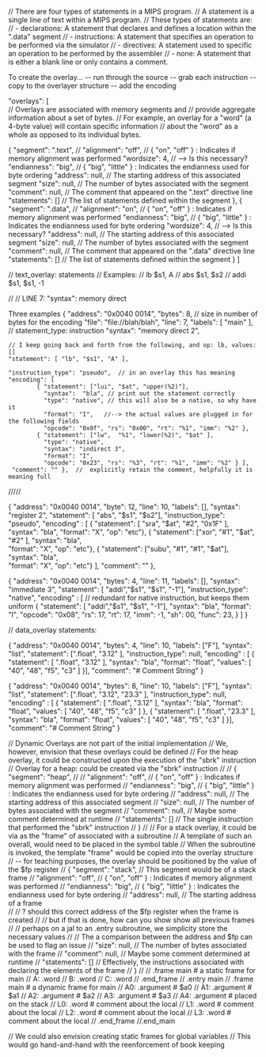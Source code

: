// There are four types of statements in a MIPS program.
// A statement is a single line of text within a MIPS program.
// These types of statements are:
//   - declarations: A statement that declares and defines a location within the ".data" segment
//   - instructions: A statement that specifies an operation to be performed via the simulator
//   - directives: A statement used to specific an operation to be performed by the assembler
//   - none:       A statement that is either a blank line or only contains a comment.

To create the overlay...
  -- run through the source
  -- grab each instruction
  -- copy to the overlayer structure
  -- add the encoding


"overlays": [  
   // Overlays are associated with memory segments and 
   //     provide aggregate information about a set of bytes.
   // For example, an overlay for a "word" (a 4-byte value) will contain specific information
   //   about the "word" as a whole as opposed to its individual bytes.

   { "segment": ".text",   //
     "alignment": "off",   //  { "on", "off" }     : Indicates if memory alignment was performed
     "wordsize": 4,        //  --> Is this necessary?
     "endianness": "big",  //  { "big", "little" } : Indicates the endianness used for byte ordering
     "address": null,      //  The starting address of this associated segment
     "size": null,         //  The number of bytes associated with the segment
     "comment": null,      //  The comment that appeared on the ".text" directive line
     "statements": []      //  The list of statements defined within the segment
   },
   { "segment": ".data",   //
     "alignment": "on",    //  { "on", "off" }     : Indicates if memory alignment was performed
     "endianness": "big",  //  { "big", "little" } : Indicates the endianness used for byte ordering
     "wordsize": 4,        //  --> Is this necessary?
     "address": null,      //  The starting address of this associated segment
     "size": null,         //  The number of bytes associated with the segment
     "comment": null,      //  The comment that appeared on the ".data" directive line
     "statements": []      //  The list of statements defined within the segment
    }
 ]


// text_overlay: statements
// Examples:
//   lb   $s1, A
//   abs  $s1, $s2
//   addi $s1, $s1, -1

// 
// LINE 7:  "syntax":  memory direct

Three examples
  { "address": "0x0040 0014", "bytes": 8,  // size in number of bytes for the encoding
    "file": "file://blah/blah", "line":   7, 
    "labels": [ "main" ], 
    // statement_type: instruction 
    "syntax": "memory direct 2", 

    // I keep going back and forth from the following, and op: lb, values: []
    "statement": [ "lb", "$s1", "A" ], 

    "instruction_type": "pseudo",  // in an overlay this has meaning
    "encoding": [ 
            { "statement": ["lui", "$at", "upper(%2)"], 
              "syntax":  "bla", // print out the statement correctly
              "type": "native", // this will also be a native, so why have it
              "format": "I",   //--> the actual values are plugged in for the following fields
              "opcode": "0x0f", "rs": "0x00", "rt": "%1", "imm": "%2" },
            { "statement": ["lw",  "%1", "lower(%2)", "$at" ], 
              "type": "native",
              "syntax": "indirect 3", 
              "format": "I", 
              "opcode": "0x23", "rs": "%3", "rt": "%1", "imm": "%2" } ],  
     "comment": "" },  //  explicitly retain the comment, helpfully it is meaning full
          
/////


 { 
   "address": "0x0040 0014", "byte": 12,
   "line":  10, "labels": [],
   "syntax": "register 2", 
   "statement": [ "abs", "$s1", "$s2"],
   "instruction_type": "pseudo",
   "encoding" : [ 
           { "statement": [ "sra", "$at", "#2", "0x1F" ],
             "syntax": "bla", 
             "format": "X", 
             "op": "etc"},
           { "statement": ["xor", "#1", "$at", "#2" ],
             "syntax": "bla",  
             "format": "X", 
             "op": "etc"},
           { "statement": ["subu", "#1", "#1", "$at"],
             "syntax": "bla",  
             "format": "X", 
             "op": "etc"} ],
   "comment": "" },

{  "address": "0x0040 0014", "bytes": 4,
   "line":  11, "labels": [],
   "syntax": "immediate 3", 
   "statement": [ "addi","$s1", "$s1", "-1"],
   "instruction_type": "native",
   "encoding" : [ // redundant for native instruction, but keeps them uniform
                  { "statement": [ "addi","$s1", "$s1", "-1"],
                    "syntax": "bla",
                    "format": "I", 
                    "opcode": "0x08", "rs": 17, "rt": 17, "imm": -1, "sh": 00, "func": 23,
                  }
                 ]
}


// data_overlay
statements: 


{ "address": "0x0040 0014", "bytes": 4,
   "line":  10, "labels": ["F"],
   "syntax": "list", 
   "statement": [".float", "3.12" ],
   "instruction_type": null,
   "encoding" : [ 
            { "statement": [ ".float", "3.12" ],
              "syntax": "bla",
              "format": "float",
              "values": [ "40", "48", "f5", "c3" ]
            }],
   "comment": "# Comment String" 
}

{ "address": "0x0040 0014", "bytes": 8,
   "line":  10, "labels": ["F"],
   "syntax": "list", 
   "statement": [".float", "3.12", "23.3" ],
   "instruction_type": null,
   "encoding" : [ 
            { "statement": [ ".float", "3.12" ],
              "syntax": "bla",
              "format": "float",
              "values": [ "40", "48", "f5", "c3" ]
            },
            { "statement": [ ".float", "23.3" ],
              "syntax": "bla",
              "format": "float",
              "values": [ "40", "48", "f5", "c3" ]
            }],
   "comment": "# Comment String" 
}


// Dynamic Overlays are not part of the initial implementation
// We, however, envision that these overlays could be defined
// For the heap overlay, it could be constructed upon the execution of the "sbrk" instruction
//  Overlay for a heap:  could be created via the "sbrk" instruction
//
// { "segment": "heap",      //
//      "alignment": "off",   //  { "on", "off" }     : Indicates if memory alignment was performed
//      "endianness": "big",  //  { "big", "little" } : Indicates the endianness used for byte ordering
//      "address": null,      //  The starting address of this associated segment
//      "size": null,         //  The number of bytes associated with the segment
//      "comment": null,      //  Maybe some comment determined at runtime
//      "statements": []      //  The single instruction that performed the "sbrk" instruction
// }
// 
// For a stack overlay, it could be via as the "frame" of associated with a subroutine
// A template of such an overall, would need to be placed in the symbol table
// When the subroutine is invoked, the template "frame" would be copied into the overlay structure
// -- for teaching purposes, the overlay should be positioned by the value of the $fp register
// { "segment": "stack",      //  This segment would be of a stack frame
//      "alignment": "off",   //  { "on", "off" }     : Indicates if memory alignment was performed
//      "endianness": "big",  //  { "big", "little" } : Indicates the endianness used for byte ordering
//      "address": null,      //  The starting address of a frame  
//                            //    ? should this correct address of the $fp register when the frame is created
//                            //    but if that is done, how can you show show all previous frames
//                            //    perhaps on a jal to an .entry subroutine, we simplicity store the necessary values
//                            //  The a comparison between the address and $fp can be used to flag an issue
//      "size": null,         //  The number of bytes associated with the frame
//      "comment": null,      //  Maybe some comment determined at runtime
//      "statements": []      //  Effectively, the instructions associated with declaring the elements of the frame
// }
//
// .frame  main            # a static frame for main
//    A: .word
//    B: .word
//    C: .word
// .end_frame
// .entry main
//    .frame main         # a dynamic frame for main
//     A0: .argument      # $a0
//     A1: .argument      # $a1
//     A2: .argument      # $a2
//     A3: .argument      # $a3
//     A4: .argument      # placed on the stack
//     L0: .word          # comment about the local
//     L1: .word          # comment about the local
//     L2: .word          # comment about the local
//     L3: .word          # comment about the local
//    .end_frame
//.end_main

// We could also envision creating static frames for global variables
// This would go hand-and-hand with the reenforcement of book keeping
